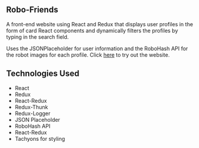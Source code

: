 ## Robo-Friends

A front-end website using React and Redux that displays user profiles in the form of card React components and dynamically filters the profiles by typing in the search field.

Uses the JSONPlaceholder for user information and the RoboHash API for the robot images for each profile. Click [here](https://haipa-robofriends.herokuapp.com/) to try out the website.

## Technologies Used
* React
* Redux
* React-Redux
* Redux-Thunk
* Redux-Logger
* JSON Placeholder
* RoboHash API
* React-Redux
* Tachyons for styling

